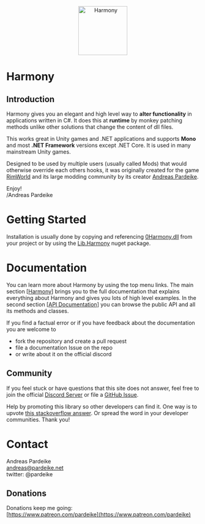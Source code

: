 <p align="center"><img src="https://raw.githubusercontent.com/pardeike/Harmony/master/HarmonyLogo.png" alt="Harmony" width="128" /></p>

# Harmony

## Introduction

Harmony gives you an elegant and high level way to **alter functionality** in applications written in C#. It does this at **runtime** by monkey patching methods unlike other solutions that change the content of dll files.

This works great in Unity games and .NET applications and supports **Mono** and most **.NET Framework** versions except .NET Core. It is used in many mainstream Unity games.

Designed to be used by multiple users (usually called Mods) that would otherwise override each others hooks, it was originally created for the game [RimWorld](https://rimworldgame.com) and its large modding community by its creator [Andreas Pardeike](https://www.patreon.com/pardeike).

Enjoy!  
/Andreas Pardeike

# Getting Started

Installation is usually done by copying and referencing [0Harmony.dll](https://github.com/pardeike/Harmony/releases/latest) from your project or by using the [Lib.Harmony](https://www.nuget.org/packages/Lib.Harmony) nuget package.

# Documentation

You can learn more about Harmony by using the top menu links. The main section [[Harmony](articles/intro.html)] brings you to the full documentation that explains everything about Harmony and gives you lots of high level examples. In the second section [[API Documentation](api/index.html)] you can browse the public API and all its methods and classes.

If you find a factual error or if you have feedback about the documentation you are welcome to

- fork the repository and create a pull request
- file a documentation Issue on the repo
- or write about it on the official discord

## Community

If you feel stuck or have questions that this site does not answer, feel free to join the official [Discord Server](https://discord.gg/xXgghXR) or file a [GitHub Issue](https://github.com/pardeike/Harmony/issues).

Help by promoting this library so other developers can find it. One way is to upvote [this stackoverflow answer](https://stackoverflow.com/questions/7299097/dynamically-replace-the-contents-of-a-c-sharp-method/42043003#42043003). Or spread the word in your developer communities. Thank you!

# Contact

Andreas Pardeike  
andreas@pardeike.net  
twitter: @pardeike  

## Donations

Donations keep me going:  
[https://www.patreon.com/pardeike](https://www.patreon.com/pardeike)